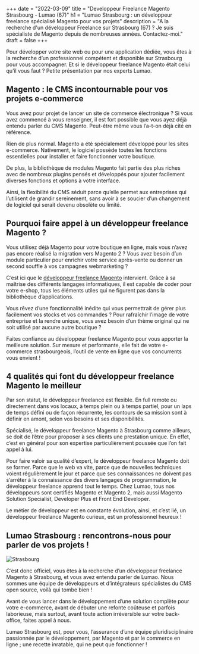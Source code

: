 +++
date = "2022-03-09"
title = "Developpeur Freelance Magento Strasbourg - Lumao (67)"
h1 = "Lumao Strasbourg : un développeur freelance spécialisé Magento pour vos projets"
description = "A la recherche d'un développeur Freelance sur Strasbourg (67) ? Je suis spécialiste de Magento depuis de nombreuses années. Contactez-moi."
draft = false
+++

Pour développer votre site web ou pour une application dédiée, vous êtes à la recherche d’un professionnel compétent et disponible sur Strasbourg pour vous accompagner. Et si le développeur freelance Magento était celui qu’il vous faut ? Petite présentation par nos experts Lumao.

## Magento : le CMS incontournable pour vos projets e-commerce

Vous avez pour projet de lancer un site de commerce électronique ? Si vous avez commencé à vous renseigner, il est fort possible que vous ayez déjà entendu parler du CMS Magento. Peut-être même vous l’a-t-on déjà cité en référence.

Rien de plus normal. Magento a été spécialement développé pour les sites e-commerce. Nativement, le logiciel possède toutes les fonctions essentielles pour installer et faire fonctionner votre boutique.

De plus, la bibliothèque de modules Magento fait partie des plus riches avec de nombreux plugins pensés et développés pour ajouter facilement diverses fonctions et options à votre interface.

Ainsi, la flexibilité du CMS séduit parce qu’elle permet aux entreprises qui l’utilisent de grandir sereinement, sans avoir à se soucier d’un changement de logiciel qui serait devenu obsolète ou limité.

## Pourquoi faire appel à un développeur freelance Magento ?

Vous utilisez déjà Magento pour votre boutique en ligne, mais vous n’avez pas encore réalisé la migration vers Magento 2 ? Vous avez besoin d’un module particulier pour enrichir votre service après-vente ou donner un second souffle à vos campagnes webmarketing ?

C’est ici que le [développeur freelance Magento](/ecommerce/cms/magento/freelance/) intervient. Grâce à sa maîtrise des différents langages informatiques, il est capable de coder pour votre e-shop, tous les éléments utiles qui ne figurent pas dans la bibliothèque d’applications.

Vous rêvez d’une fonctionnalité inédite qui vous permettrait de gérer plus facilement vos stocks et vos commandes ? Pour rafraîchir l’image de votre entreprise et la rendre unique, vous avez besoin d’un thème original qui ne soit utilisé par aucune autre boutique ?

Faites confiance au développeur freelance Magento pour vous apporter la meilleure solution. Sur mesure et performante, elle fait de votre e-commerce strasbourgeois, l’outil de vente en ligne que vos concurrents vous envient !

## 4 qualités qui font du développeur freelance Magento le meilleur

Par son statut, le développeur freelance est flexible. En full remote ou directement dans vos locaux, à temps plein ou à temps partiel, pour un laps de temps défini ou de façon récurrente, les contours de sa mission sont à définir en amont, selon vos besoins et ses disponibilités.

Spécialisé, le développeur freelance Magento à Strasbourg comme ailleurs, se doit de l’être pour proposer à ses clients une prestation unique. En effet, c’est en général pour son expertise particulièrement poussée que l’on fait appel à lui.

Pour faire valoir sa qualité d’expert, le développeur freelance Magento doit se former. Parce que le web va vite, parce que de nouvelles techniques voient régulièrement le jour et parce que ses connaissances ne doivent pas s’arrêter à la connaissance des divers langages de programmation, le développeur freelance apprend tout le temps. Chez Lumao, tous nos développeurs sont certifiés Magento et Magento 2, mais aussi Magento Solution Specialist, Developer Plus et Front End Developer.

Le métier de développeur est en constante évolution, ainsi, et c’est lié, un développeur freelance Magento curieux, est un professionnel heureux !

## Lumao Strasbourg : rencontrons-nous pour parler de vos projets !

<img class="animate zoomIn margin-auto" src="/images/ville/strasbourg.jpg" alt="Strasbourg" />

C’est donc officiel, vous êtes à la recherche d’un développeur freelance Magento à Strasbourg, et vous avez entendu parler de Lumao. Nous sommes une équipe de développeurs et d’intégrateurs spécialistes du CMS open source, voilà qui tombe bien !

Avant de vous lancer dans le développement d’une solution complète pour votre e-commerce, avant de débuter une refonte coûteuse et parfois laborieuse, mais surtout, avant toute action irréversible sur votre back-office, faites appel à nous.

Lumao Strasbourg est, pour vous, l’assurance d’une équipe pluridisciplinaire passionnée par le développement, par Magento et par le commerce en ligne ; une recette inratable, qui ne peut que fonctionner !

